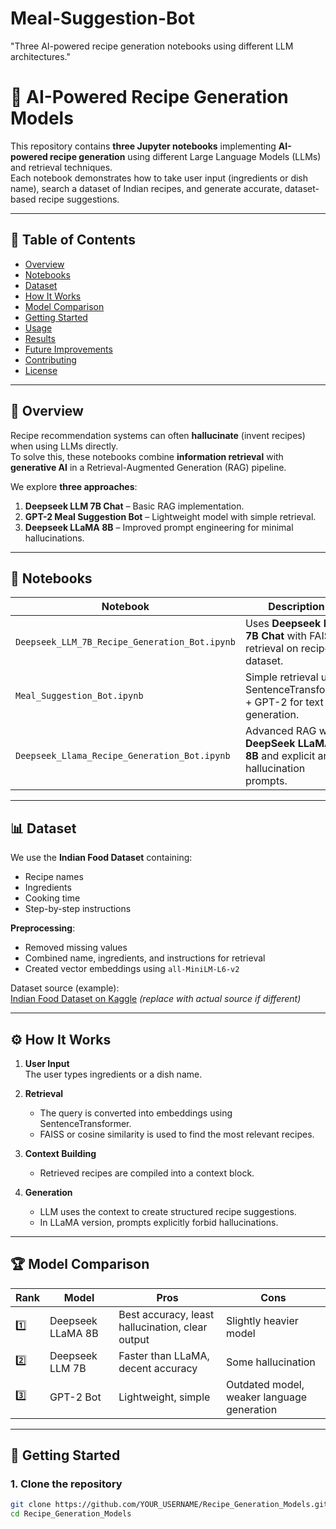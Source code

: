 # Meal-Suggestion-Bot
"Three AI-powered recipe generation notebooks using different LLM architectures."
# 🍳 AI-Powered Recipe Generation Models

This repository contains **three Jupyter notebooks** implementing **AI-powered recipe generation** using different Large Language Models (LLMs) and retrieval techniques.  
Each notebook demonstrates how to take user input (ingredients or dish name), search a dataset of Indian recipes, and generate accurate, dataset-based recipe suggestions.

---

## 📜 Table of Contents
- [Overview](#-overview)
- [Notebooks](#-notebooks)
- [Dataset](#-dataset)
- [How It Works](#-how-it-works)
- [Model Comparison](#-model-comparison)
- [Getting Started](#-getting-started)
- [Usage](#-usage)
- [Results](#-results)
- [Future Improvements](#-future-improvements)
- [Contributing](#-contributing)
- [License](#-license)

---

## 📖 Overview
Recipe recommendation systems can often **hallucinate** (invent recipes) when using LLMs directly.  
To solve this, these notebooks combine **information retrieval** with **generative AI** in a Retrieval-Augmented Generation (RAG) pipeline.

We explore **three approaches**:
1. **Deepseek LLM 7B Chat** – Basic RAG implementation.
2. **GPT-2 Meal Suggestion Bot** – Lightweight model with simple retrieval.
3. **Deepseek LLaMA 8B** – Improved prompt engineering for minimal hallucinations.

---

## 📂 Notebooks

| Notebook | Description | Model Used |
|----------|-------------|------------|
| `Deepseek_LLM_7B_Recipe_Generation_Bot.ipynb` | Uses **Deepseek LLM 7B Chat** with FAISS retrieval on recipe dataset. | `deepseek-ai/deepseek-llm-7b-chat` |
| `Meal_Suggestion_Bot.ipynb` | Simple retrieval using SentenceTransformer + GPT-2 for text generation. | `gpt2` |
| `Deepseek_Llama_Recipe_Generation_Bot.ipynb` | Advanced RAG with **DeepSeek LLaMA 8B** and explicit anti-hallucination prompts. | `deepseek-ai/DeepSeek-R1-Distill-Llama-8B` |

---

## 📊 Dataset
We use the **Indian Food Dataset** containing:
- Recipe names
- Ingredients
- Cooking time
- Step-by-step instructions

**Preprocessing**:
- Removed missing values
- Combined name, ingredients, and instructions for retrieval
- Created vector embeddings using `all-MiniLM-L6-v2`

Dataset source (example):  
[Indian Food Dataset on Kaggle](https://www.kaggle.com/datasets/nehaprabhavalkar/indian-food-101) *(replace with actual source if different)*

---

## ⚙ How It Works

1. **User Input**  
   The user types ingredients or a dish name.
   
2. **Retrieval**  
   - The query is converted into embeddings using SentenceTransformer.
   - FAISS or cosine similarity is used to find the most relevant recipes.

3. **Context Building**  
   - Retrieved recipes are compiled into a context block.

4. **Generation**  
   - LLM uses the context to create structured recipe suggestions.
   - In LLaMA version, prompts explicitly forbid hallucinations.

---

## 🏆 Model Comparison

| Rank | Model | Pros | Cons |
|------|-------|------|------|
| 1️⃣ | Deepseek LLaMA 8B | Best accuracy, least hallucination, clear output | Slightly heavier model |
| 2️⃣ | Deepseek LLM 7B | Faster than LLaMA, decent accuracy | Some hallucination |
| 3️⃣ | GPT-2 Bot | Lightweight, simple | Outdated model, weaker language generation |

---

## 🚀 Getting Started

### 1. Clone the repository
```bash
git clone https://github.com/YOUR_USERNAME/Recipe_Generation_Models.git
cd Recipe_Generation_Models
